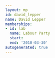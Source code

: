 ```yaml
---
layout: mp
id: david_lepper
name: David Lepper
memberships:
- id: lab
  name: Labour Party
  start: 
  end: '2010-03-30'
autogenerated: true
---
```

